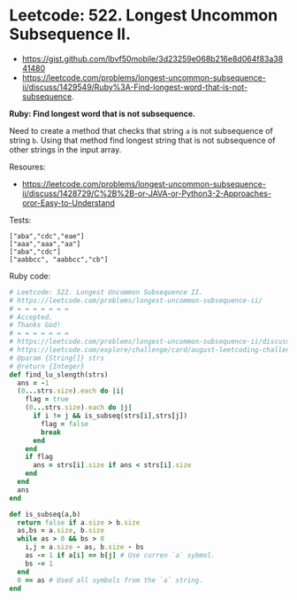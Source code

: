 # Leetcode: 522. Longest Uncommon Subsequence II.

- https://gist.github.com/lbvf50mobile/3d23259e068b216e8d064f83a3841480
- https://leetcode.com/problems/longest-uncommon-subsequence-ii/discuss/1429549/Ruby%3A-Find-longest-word-that-is-not-subsequence.


**Ruby: Find longest word that is not subsequence.**

Need to create a method that checks that string `a` is not subsequence of string `b`. Using that method find longest string that is not subsequence of other strings in the input array.

Resoures:

- https://leetcode.com/problems/longest-uncommon-subsequence-ii/discuss/1428729/C%2B%2B-or-JAVA-or-Python3-2-Approaches-oror-Easy-to-Understand

Tests:
```
["aba","cdc","eae"]
["aaa","aaa","aa"]
["aba","cdc"]
["aabbcc", "aabbcc","cb"]
```

Ruby code:
```Ruby
# Leetcode: 522. Longest Uncommon Subsequence II.
# https://leetcode.com/problems/longest-uncommon-subsequence-ii/
# = = = = = = =
# Accepted.
# Thanks God!
# = = = = = = =
# https://leetcode.com/problems/longest-uncommon-subsequence-ii/discuss/1428729/C%2B%2B-or-JAVA-or-Python3-2-Approaches-oror-Easy-to-Understand
# https://leetcode.com/explore/challenge/card/august-leetcoding-challenge-2021/616/week-4-august-22nd-august-28th/3921/
# @param {String[]} strs
# @return {Integer}
def find_lu_slength(strs)
  ans = -1
  (0...strs.size).each do |i|
    flag = true
    (0...strs.size).each do |j|
      if i != j && is_subseq(strs[i],strs[j])
        flag = false
        break
      end
    end
    if flag
      ans = strs[i].size if ans < strs[i].size
    end
  end
  ans
end

def is_subseq(a,b)
  return false if a.size > b.size
  as,bs = a.size, b.size
  while as > 0 && bs > 0
    i,j = a.size - as, b.size - bs
    as -= 1 if a[i] == b[j] # Use curren `a` sybmol.
    bs -= 1
  end
  0 == as # Used all symbols from the `a` string.
end
```
